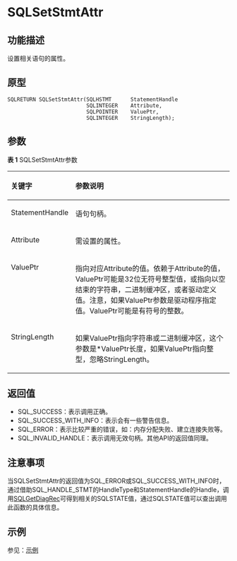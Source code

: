 # SQLSetStmtAttr

## 功能描述<a name="zh-cn_topic_0238272903_zh-cn_topic_0237120433_zh-cn_topic_0059777949_s289df741daf0491095bd3a6eeb7c3397"></a>

设置相关语句的属性。

## 原型<a name="zh-cn_topic_0238272903_zh-cn_topic_0237120433_zh-cn_topic_0059777949_s64dcb5b7dc82403a86dfb0b07729723d"></a>

```
SQLRETURN SQLSetStmtAttr(SQLHSTMT      StatementHandle
                         SQLINTEGER    Attribute,    
                         SQLPOINTER    ValuePtr,     
                         SQLINTEGER    StringLength);
```

## 参数<a name="zh-cn_topic_0238272903_zh-cn_topic_0237120433_zh-cn_topic_0059777949_s93d4d32e284e4e32930c5a9c033b6be3"></a>

**表 1**  SQLSetStmtAttr参数

<a name="zh-cn_topic_0238272903_zh-cn_topic_0237120433_zh-cn_topic_0059777949_tc7d6fc98e0094dfdb438ab59460d206d"></a>
<table><thead align="left"><tr id="zh-cn_topic_0238272903_zh-cn_topic_0237120433_zh-cn_topic_0059777949_rb323017d53364460aff9e3ccc9832912"><th class="cellrowborder" valign="top" width="23.27%" id="mcps1.2.3.1.1"><p id="zh-cn_topic_0238272903_zh-cn_topic_0237120433_zh-cn_topic_0059777949_ab365a224aa1841d39743aef2954b4302"><a name="zh-cn_topic_0238272903_zh-cn_topic_0237120433_zh-cn_topic_0059777949_ab365a224aa1841d39743aef2954b4302"></a><a name="zh-cn_topic_0238272903_zh-cn_topic_0237120433_zh-cn_topic_0059777949_ab365a224aa1841d39743aef2954b4302"></a><strong id="zh-cn_topic_0238272903_zh-cn_topic_0237120433_zh-cn_topic_0059777949_a53341033a30144a38e6737be1d8cf505"><a name="zh-cn_topic_0238272903_zh-cn_topic_0237120433_zh-cn_topic_0059777949_a53341033a30144a38e6737be1d8cf505"></a><a name="zh-cn_topic_0238272903_zh-cn_topic_0237120433_zh-cn_topic_0059777949_a53341033a30144a38e6737be1d8cf505"></a>关键字</strong></p>
</th>
<th class="cellrowborder" valign="top" width="76.73%" id="mcps1.2.3.1.2"><p id="zh-cn_topic_0238272903_zh-cn_topic_0237120433_zh-cn_topic_0059777949_a2e4dd518264f4240a2ce290ed00efdf4"><a name="zh-cn_topic_0238272903_zh-cn_topic_0237120433_zh-cn_topic_0059777949_a2e4dd518264f4240a2ce290ed00efdf4"></a><a name="zh-cn_topic_0238272903_zh-cn_topic_0237120433_zh-cn_topic_0059777949_a2e4dd518264f4240a2ce290ed00efdf4"></a><strong id="zh-cn_topic_0238272903_zh-cn_topic_0237120433_zh-cn_topic_0059777949_zh-cn_topic_0058965267_b552450314741"><a name="zh-cn_topic_0238272903_zh-cn_topic_0237120433_zh-cn_topic_0059777949_zh-cn_topic_0058965267_b552450314741"></a><a name="zh-cn_topic_0238272903_zh-cn_topic_0237120433_zh-cn_topic_0059777949_zh-cn_topic_0058965267_b552450314741"></a>参数说明</strong></p>
</th>
</tr>
</thead>
<tbody><tr id="zh-cn_topic_0238272903_zh-cn_topic_0237120433_zh-cn_topic_0059777949_r13b05b59c65f4a8fb1f61880b8a41c0e"><td class="cellrowborder" valign="top" width="23.27%" headers="mcps1.2.3.1.1 "><p id="zh-cn_topic_0238272903_zh-cn_topic_0237120433_zh-cn_topic_0059777949_ac3f3037f05bb4b6a98ea3fe0a2291a46"><a name="zh-cn_topic_0238272903_zh-cn_topic_0237120433_zh-cn_topic_0059777949_ac3f3037f05bb4b6a98ea3fe0a2291a46"></a><a name="zh-cn_topic_0238272903_zh-cn_topic_0237120433_zh-cn_topic_0059777949_ac3f3037f05bb4b6a98ea3fe0a2291a46"></a>StatementHandle</p>
</td>
<td class="cellrowborder" valign="top" width="76.73%" headers="mcps1.2.3.1.2 "><p id="zh-cn_topic_0238272903_zh-cn_topic_0237120433_zh-cn_topic_0059777949_a6f3d479b15a64c6bbdf1fe3cc9c6a57c"><a name="zh-cn_topic_0238272903_zh-cn_topic_0237120433_zh-cn_topic_0059777949_a6f3d479b15a64c6bbdf1fe3cc9c6a57c"></a><a name="zh-cn_topic_0238272903_zh-cn_topic_0237120433_zh-cn_topic_0059777949_a6f3d479b15a64c6bbdf1fe3cc9c6a57c"></a>语句句柄。</p>
</td>
</tr>
<tr id="zh-cn_topic_0238272903_zh-cn_topic_0237120433_zh-cn_topic_0059777949_r3191b8b205a145c9b4388d6bf3b1482e"><td class="cellrowborder" valign="top" width="23.27%" headers="mcps1.2.3.1.1 "><p id="zh-cn_topic_0238272903_zh-cn_topic_0237120433_zh-cn_topic_0059777949_a7200a79355ae424c82fc839022a66d25"><a name="zh-cn_topic_0238272903_zh-cn_topic_0237120433_zh-cn_topic_0059777949_a7200a79355ae424c82fc839022a66d25"></a><a name="zh-cn_topic_0238272903_zh-cn_topic_0237120433_zh-cn_topic_0059777949_a7200a79355ae424c82fc839022a66d25"></a>Attribute</p>
</td>
<td class="cellrowborder" valign="top" width="76.73%" headers="mcps1.2.3.1.2 "><p id="zh-cn_topic_0238272903_zh-cn_topic_0237120433_zh-cn_topic_0059777949_a73f6bb39ae4140b4b1c3fe6f09a9d426"><a name="zh-cn_topic_0238272903_zh-cn_topic_0237120433_zh-cn_topic_0059777949_a73f6bb39ae4140b4b1c3fe6f09a9d426"></a><a name="zh-cn_topic_0238272903_zh-cn_topic_0237120433_zh-cn_topic_0059777949_a73f6bb39ae4140b4b1c3fe6f09a9d426"></a>需设置的属性。</p>
</td>
</tr>
<tr id="zh-cn_topic_0238272903_zh-cn_topic_0237120433_zh-cn_topic_0059777949_r0c1b3c0fafbf4d7f8dcad213939dd18d"><td class="cellrowborder" valign="top" width="23.27%" headers="mcps1.2.3.1.1 "><p id="zh-cn_topic_0238272903_zh-cn_topic_0237120433_zh-cn_topic_0059777949_a63582017c4844cdbb0164922a51fc64e"><a name="zh-cn_topic_0238272903_zh-cn_topic_0237120433_zh-cn_topic_0059777949_a63582017c4844cdbb0164922a51fc64e"></a><a name="zh-cn_topic_0238272903_zh-cn_topic_0237120433_zh-cn_topic_0059777949_a63582017c4844cdbb0164922a51fc64e"></a>ValuePtr</p>
</td>
<td class="cellrowborder" valign="top" width="76.73%" headers="mcps1.2.3.1.2 "><p id="zh-cn_topic_0238272903_zh-cn_topic_0237120433_zh-cn_topic_0059777949_aa0bbb1c4b3ce4d938964e62c473ab843"><a name="zh-cn_topic_0238272903_zh-cn_topic_0237120433_zh-cn_topic_0059777949_aa0bbb1c4b3ce4d938964e62c473ab843"></a><a name="zh-cn_topic_0238272903_zh-cn_topic_0237120433_zh-cn_topic_0059777949_aa0bbb1c4b3ce4d938964e62c473ab843"></a>指向对应Attribute的值。依赖于Attribute的值，ValuePtr可能是32位无符号整型值，或指向以空结束的字符串，二进制缓冲区，或者驱动定义值。注意，如果ValuePtr参数是驱动程序指定值。ValuePtr可能是有符号的整数。</p>
</td>
</tr>
<tr id="zh-cn_topic_0238272903_zh-cn_topic_0237120433_zh-cn_topic_0059777949_rdc1f6c194f1d4e57bd88d21d62779354"><td class="cellrowborder" valign="top" width="23.27%" headers="mcps1.2.3.1.1 "><p id="zh-cn_topic_0238272903_zh-cn_topic_0237120433_zh-cn_topic_0059777949_a0a98d98a9abb4a35970bd71fba0accec"><a name="zh-cn_topic_0238272903_zh-cn_topic_0237120433_zh-cn_topic_0059777949_a0a98d98a9abb4a35970bd71fba0accec"></a><a name="zh-cn_topic_0238272903_zh-cn_topic_0237120433_zh-cn_topic_0059777949_a0a98d98a9abb4a35970bd71fba0accec"></a>StringLength</p>
</td>
<td class="cellrowborder" valign="top" width="76.73%" headers="mcps1.2.3.1.2 "><p id="zh-cn_topic_0238272903_zh-cn_topic_0237120433_zh-cn_topic_0059777949_a10f4bbdff26b4974891e121722845a0b"><a name="zh-cn_topic_0238272903_zh-cn_topic_0237120433_zh-cn_topic_0059777949_a10f4bbdff26b4974891e121722845a0b"></a><a name="zh-cn_topic_0238272903_zh-cn_topic_0237120433_zh-cn_topic_0059777949_a10f4bbdff26b4974891e121722845a0b"></a>如果ValuePtr指向字符串或二进制缓冲区，这个参数是*ValuePtr长度，如果ValuePtr指向整型，忽略StringLength。</p>
</td>
</tr>
</tbody>
</table>

## 返回值<a name="zh-cn_topic_0238272903_zh-cn_topic_0237120433_zh-cn_topic_0059777949_s25d37c96151c49ef8117dc53bda2bf2c"></a>

-   SQL\_SUCCESS：表示调用正确。
-   SQL\_SUCCESS\_WITH\_INFO：表示会有一些警告信息。
-   SQL\_ERROR：表示比较严重的错误，如：内存分配失败、建立连接失败等。
-   SQL\_INVALID\_HANDLE：表示调用无效句柄。其他API的返回值同理。

## 注意事项<a name="zh-cn_topic_0238272903_zh-cn_topic_0237120433_zh-cn_topic_0059777949_sb1b6942996a64e589fdfdfb1c00fa519"></a>

当SQLSetStmtAttr的返回值为SQL\_ERROR或SQL\_SUCCESS\_WITH\_INFO时，通过借助SQL\_HANDLE\_STMT的HandleType和StatementHandle的Handle，调用[SQLGetDiagRec](SQLGetDiagRec.md)可得到相关的SQLSTATE值，通过SQLSTATE值可以查出调用此函数的具体信息。

## 示例<a name="zh-cn_topic_0238272903_zh-cn_topic_0237120433_zh-cn_topic_0059777949_s14d206561091447bbb06bac48d8fee66"></a>

参见：[示例](示例-2.md)

